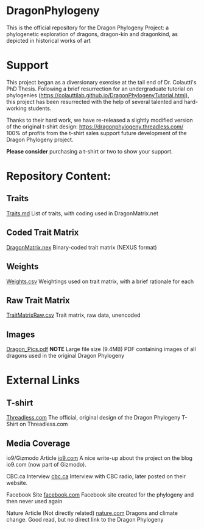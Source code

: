 # DragonPhylogeny
This is the official repository for the Dragon Phylogeny Project: a phylogenetic exploration of dragons, dragon-kin and dragonkind, as depicted in historical works of art

# Support
This project began as a diversionary exercise at the tail end of Dr. Colautti's PhD Thesis. Following a brief resurrection for an undergraduate tutorial on phylogenies (https://colauttilab.github.io/DragonPhylogenyTutorial.html), this project has been resurrected with the help of several talented and hard-working students.

Thanks to their hard work, we have re-released a slightly modified version of the original t-shirt design: https://dragonphylogeny.threadless.com/
100% of profits from the t-shirt sales support future development of the Dragon Phylogeny project. 

**Please consider** purchasing a t-shirt or two to show your support.

# Repository Content:

## Traits
[Traits.md](./Traits.md)
List of traits, with coding used in DragonMatrix.net

## Coded Trait Matrix
[DragonMatrix.nex](./DragonMatrix.nex)
Binary-coded trait matrix (NEXUS format)

## Weights
[Weights.csv](./Weights.csv)
Weightings used on trait matrix, with a brief rationale for each

## Raw Trait Matrix
[TraitMatrixRaw.csv](./TraitMatrixRaw.csv)
Trait matrix, raw data, unencoded

## Images
[Dragon_Pics.pdf](./Dragon_Pics.pdf)
**NOTE** Large file size (9.4MB)
PDF containing images of all dragons used in the original Dragon Phylogeny


# External Links

## T-shirt
[Threadless.com](https://www.threadless.com/product/4313/dragon_phylogeny)
The official, original design of the Dragon Phylogeny T-Shirt on Threadless.com

## Media Coverage
io9/Gizmodo Article
[io9.com](https://io9.gizmodo.com/5936427/the-evolutionary-history-of-dragons-illustrated-by-a-scientist)
A nice write-up about the project on the blog io9.com (now part of Gizmodo).

CBC.ca Interview
[cbc.ca](http://www.cbc.ca/news/canada/british-columbia/dragon-family-tree-springs-from-scientist-s-imagination-1.1218358)
Interview with CBC radio, later posted on their website.

Facebook Site
[facebook.com](https://www.facebook.com/DragonPhylogeny/?hc_ref=ARQG8kK8fOehVSNH9pYicy0hqj0itLJStZ27jpfeGpgpHB0sSIu27yaHA0wM9HDR7oY&fref=nf)
Facebook site created for the phylogeny and then never used again

Nature Article (Not directly related)
[nature.com](https://www.nature.com/articles/520042a?hc_location=ufi)
Dragons and climate change. Good read, but no direct link to the Dragon Phylogeny
